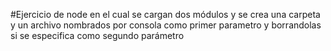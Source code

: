 #Ejercicio de node en el cual se cargan dos módulos y se crea una carpeta y un archivo nombrados por consola como primer parametro y borrandolas si se especifica como segundo parámetro